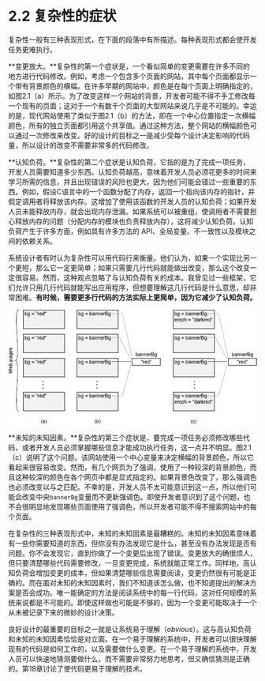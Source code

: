 # 2.2 复杂性的症状

复杂性一般有三种表现形式，在下面的段落中有所描述。每种表现形式都会使开发任务更难执行。

**变更放大。**复杂性的第一个症状是，一个看似简单的变更需要在许多不同的地方进行代码修改。例如，考虑一个包含多个页面的网站，其中每个页面都显示一个带有背景颜色的横幅。在许多早期的网站中，颜色是在每个页面上明确指定的，如图2.1（a）所示。为了改变这样一个网站的背景，开发者可能不得不手工修改每一个现有的页面；这对于一个有数千个页面的大型网站来说几乎是不可能的。幸运的是，现代网站使用了类似于图2.1（b）的方法，即在一个中心位置指定一次横幅颜色，所有的独立页面都引用这个共享值。通过这种方法，整个网站的横幅颜色可以通过一次修改来改变。好的设计的目标之一是减少受每个设计决定影响的代码量，所以设计的改变不需要非常多的代码修改。

**认知负荷。**复杂性的第二个症状是认知负荷，它指的是为了完成一项任务，开发人员需要知道多少东西。认知负荷越高，意味着开发人员必须花更多的时间来学习所需的信息，并且出现错误的风险也更大，因为他们可能会错过一些重要的东西。例如，假设C语言中的一个函数分配了内存，返回一个指向该内存的指针，并假定调用者将释放该内存。这增加了使用该函数的开发人员的认知负荷；如果开发人员未能释放内存，就会出现内存泄漏。如果系统可以被重组，使调用者不需要担心释放内存的问题（分配内存的模块也负责释放内存），这将减少认知负荷。认知负荷产生于许多方面，例如具有许多方法的 API、全局变量、不一致性以及模块之间的依赖关系。

系统设计者有时认为复杂性可以用代码行来衡量。他们认为，如果一个实现比另一个更短，那么它一定更简单；如果只需要几行代码就能做出改变，那么这个改变一定很容易。然而，这种观点忽略了与认知负荷有关的成本。我曾见过一些框架，它们允许只用几行代码就能写出应用程序，但想要理解这几行代码是什么意思，却非常困难。**有时候，需要更多行代码的方法实际上更简单，因为它减少了认知负荷。**&#x20;

![图2.1: 一个网站的每个页面都显示一个彩色的横幅。在(a)中，横幅的背景颜色是在每个页面中明确指定的。在(b)中，一个共享变量保存着背景颜色，每个页面都引用该变量。在(c)中，一些页面显示一个额外的颜色作为强调，它是横幅背景颜色的一个较深的色调；如果背景颜色改变，作为强调的颜色也必须改变。](../.gitbook/assets/image.png)

**未知的未知因素。**复杂性的第三个症状是，要完成一项任务必须修改哪些代码，或者开发人员必须掌握哪些信息才能成功执行任务，这一点并不明显。图2.1（c）说明了这个问题。该网站使用一个中心变量来决定横幅的背景颜色，所以它看起来很容易改变。然而，有几个网页为了强调，使用了一种较深的背景颜色，而且这种较深的颜色在各个网页中都是显式指定的。如果背景色改变了，那么强调色也必须改变以与之匹配。不幸的是，开发人员不太可能意识到这一点，所以他们可能会改变中央`bannerBg`变量而不更新强调色。即使开发者意识到了这个问题，也不会很明显地发现哪些页面使用了强调色，所以开发者可能不得不搜索网站中的每个页面。

在复杂性的三种表现形式中，未知的未知因素是最糟糕的。未知的未知因素意味着有一些你需要知道的东西，但你没有办法发现它是什么，甚至没有办法发现是否有问题。你不会发现它，直到你做了一个变更后出现了错误。变更放大的确很烦人，但只要清楚哪些代码需要修改，一旦变更完成，系统就能正常工作。同样地，高认知负荷会增加变更的成本，但如果清楚哪些信息需要阅读，变更仍然很有可能是正确的。而在面对未知的未知因素时，我们不知道该怎么做，也不知道提出的解决方案是否会成功。唯一能确定的方法是阅读系统中的每一行代码，这对任何规模的系统来说都是不可能的。即使这样做也可能是不够的，因为一个变更可能取决于一个从未被记录下来的微妙的设计决策。

良好设计的最重要的目标之一就是让系统易于理解（_obvious_）。这与高认知负荷和未知的未知因素恰恰是对立面。在一个易于理解的系统中，开发者可以很快理解现有的代码是如何工作的，以及需要做什么变更。在一个易于理解的系统中，开发人员可以快速地猜测要做什么，而不需要非常努力地思考，但又确信猜测是正确的。第18章讨论了使代码更易于理解的技术。&#x20;

